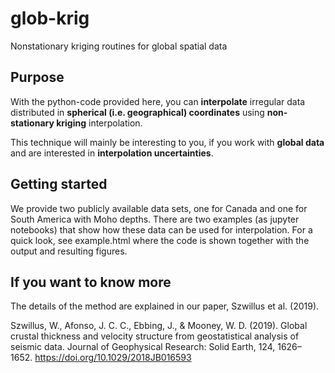 # glob-krig
Nonstationary kriging routines for global spatial data

## Purpose
With the python-code provided here, you can **interpolate** irregular data distributed in **spherical (i.e. geographical) coordinates** 
using **non-stationary kriging** interpolation. 

This technique will mainly be interesting to you, if you work with **global data** and are interested in 
**interpolation uncertainties**. 

## Getting started
We provide two publicly available data sets, one for Canada and one for South America with Moho depths.
There are two examples (as jupyter notebooks) that show how these data can be used for interpolation.
For a quick look, see example.html where the code is shown together with the output and resulting figures. 

## If you want to know more
The details of the method are explained in our paper, Szwillus et al. (2019). 

Szwillus, W., Afonso, J. C. C., Ebbing, J., & Mooney, W. D. (2019). 
Global crustal thickness and velocity structure from geostatistical 
analysis of seismic data. 
Journal of Geophysical Research: Solid Earth, 124, 1626– 1652. 
https://doi.org/10.1029/2018JB016593 

